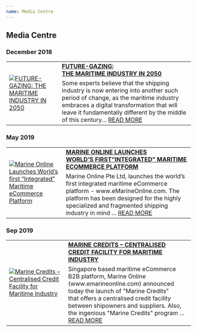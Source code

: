 ```yaml
---
name: Media Centre
---
```


## Media Centre

### December 2018

<table>
  <tr>
    <td rowspan="2"><a href="https://www.emarineonline.com/#/news/228653270099296271" target="_blank"><img src="https://bwec-file.oss-cn-hongkong.aliyuncs.com/cms/fb300ff0-08b3-11e9-b48e-d596b0a9acb5.png" alt="FUTURE-GAZING: THE MARITIME INDUSTRY IN 2050" style="60%;"></a></td>
    <td><a href="https://www.emarineonline.com/#/news/228653270099296271" target="_blank"><span style="font-weight:bold">FUTURE-GAZING:<br>THE MARITIME INDUSTRY IN 2050</span></a></td>
  </tr>
  <tr>
    <td>Some experts believe that the shipping industry is now entering into another such period of change, as the maritime industry embraces a digital transformation that will leave it fundamentally different by the middle of this century... <a href="https://www.emarineonline.com/#/news/228653270099296271" target="_blank">READ MORE</a></td>
  </tr>
</table>

### May 2019

<table>
  <tr>
    <td rowspan="2"><a href="https://www.emarineonline.com/#/news/252243897479069701" target="_blank"><img src="https://www.emarineonline.com/api/common/r/oss?path=prod/mall/DES_IMG_e83ef410-88ec-11e9-94ba-cfe5b5eb586a.png" alt="Marine Online Launches World’s first “Integrated” Maritime eCommerce Platform" style="60%;"></a></td>
    <td><a href="https://www.emarineonline.com/#/news/252243897479069701" target="_blank"><span style="font-weight:bold">MARINE ONLINE LAUNCHES<br>WORLD’S FIRST“INTEGRATED” MARITIME ECOMMERCE PLATFORM</span></a></td>
  </tr>
  <tr>
    <td>Marine Online Pte Ltd, launches the world’s first integrated maritime eCommerce platform - www.eMarineOnline.com. The platform has been designed for the highly specialized and fragmented shipping industry in mind ... <a href="https://www.emarineonline.com/#/news/252243897479069701" target="_blank">READ MORE</a></td>
  </tr>
</table>

### Sep 2019

<table>
  <tr>
    <td rowspan="2"><a href="https://www.emarineonline.com/#/news/265164498380259337" target="_blank"><img src="https://www.emarineonline.com/api/common/r/oss?path=prod/mall/DES_IMG_93f82110-d374-11e9-98d4-536f98b6d799.png" alt="Marine Credits – Centralised Credit Facility for Maritime Industry" style="60%;"></a></td>
    <td><a href="https://www.emarineonline.com/#/news/265164498380259337" target="_blank"><span style="font-weight:bold">MARINE CREDITS – CENTRALISED CREDIT FACILITY FOR MARITIME INDUSTRY</span></a></td>
  </tr>
  <tr>
    <td>Singapore based maritime eCommerce B2B platform, Marine Online (www.emarineonline.com) announced today the launch of "Marine Credits"<br>that offers a centralised credit facility between shipowners and suppliers. Also, the ingenious "Marine Credits" program ... <a href="https://www.emarineonline.com/#/news/265164498380259337" target="_blank">READ MORE</a></td>
  </tr>
</table>
